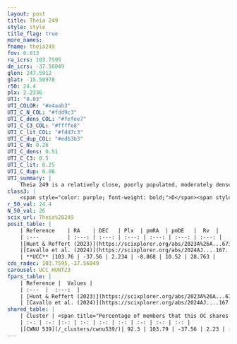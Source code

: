 ```yaml
---
layout: post
title: Theia 249
style: style
title_flag: true
more_names: 
fname: theia249
fov: 0.813
ra_icrs: 103.7595
de_icrs: -37.56049
glon: 247.5912
glat: -15.50978
r50: 24.4
plx: 2.2336
UTI: "0.03"
UTI_COLOR: "#e4aab3"
UTI_C_N_COL: "#fdd9c3"
UTI_C_dens_COL: "#fefee7"
UTI_C_C3_COL: "#ffffe8"
UTI_C_lit_COL: "#fdd7c3"
UTI_C_dup_COL: "#edb3b3"
UTI_C_N: 0.26
UTI_C_dens: 0.51
UTI_C_C3: 0.5
UTI_C_lit: 0.25
UTI_C_dup: 0.08
UTI_summary: |
    Theia 249 is a relatively close, poorly populated, moderately dense object of intermediate C3 quality. It was recently reported in the literature.<br><br><span style="color: #99180f; font-weight: bold;">Warning: </span>This is very likely a duplicate object, which shares a large percentage of members with at least one previously reported entry.
class3: |
    <span style="color: purple; font-weight: bold;">D</span><span style="color: green; font-weight: bold;">A</span>
r_50_val: 24.4
N_50_val: 26
scix_url: Theia%20249
posit_table: |
    | Reference    | RA    | DEC   | Plx  | pmRA  | pmDE   |  Rv  |
    | :---         | :---: | :---: | :---: | :---: | :---: | :---: |
    |[Hunt & Reffert (2023)](https://scixplorer.org/abs/2023A%26A...673A.114H) | 103.735 | -37.536 | 2.327 | -8.878 | 11.037 | 27.693 |
    |[Cavallo et al. (2024)](https://scixplorer.org/abs/2024AJ....167...12C) | 102.182 | -37.325 | 2.335 | -- | -- | -- |
    | **UCC** |103.76 | -37.56 | 2.234 | -8.868 | 10.52 | 28.763 | 
cds_radec: 103.7595,-37.56049
carousel: UCC_HUNT23
fpars_table: |
    | Reference |  Values |
    | :---  |  :---:  |
    | [Hunt & Reffert (2023)](https://scixplorer.org/abs/2023A%26A...673A.114H) | `AV50=0.22, diffAV50=1.092, MOD50=8.067, logAge50=8.143` |
    | [Cavallo et al. (2024)](https://scixplorer.org/abs/2024AJ....167...12C) | `AV50=0.55, dMod50=8.21, logAge50=7.91, [Fe/H]50=0.15` |
shared_table: |
    | Cluster | <span title="Percentage of members that this OC shares with the ones listed">%</span>   | RA   | DEC   | Plx   | pmRA  | pmDE  | Rv | UTI |
    | :-: | :-: |:-: | :-: | :-: | :-: | :-: | :-: | :-: |
    |[CWNU 539](/_clusters/cwnu539/)| 92.3 | 103.79 | -37.56 | 2.23 | -8.94 | 10.49 | 29.39 |0.31 |
---
```

